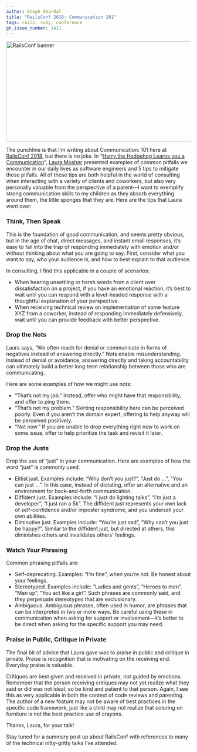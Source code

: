 ```yaml
---
author: Steph Skardal
title: "RailsConf 2018: Communication 101"
tags: rails, ruby, conference
gh_issue_number: 1411
---
```


<img src="/blog/2018/04/19/railsconf-2018-day-two/railsconf-2018.jpg" width="770" height="272" alt="RailsConf banner" />

The punchline is that I’m writing about Communication: 101 here at [RailsConf 2018](https://railsconf.com/), but there is no joke. In “[Harry the Hedgehog Learns you a Communication](https://speakerdeck.com/lauramosher/harry-the-hedgehog-learns-you-a-communication)”, [Laura Mosher](https://lauramosher.com/) presented examples of common pitfalls we encounter in our daily lives as software engineers and 5 tips to mitigate those pitfalls. All of these tips are both helpful in the world of consulting when interacting with a variety of clients and coworkers, but also very personally valuable from the perspective of a parent—​I want to exemplify strong communication skills to my children as they absorb everything around them, the little sponges that they are. Here are the tips that Laura went over:

### Think, Then Speak

This is the foundation of good communication, and seems pretty obvious, but in the age of chat, direct messages, and instant email responses, it’s easy to fall into the trap of responding immediately with emotion and/or without thinking about what you are going to say. First, consider what you want to say, who your audience is, and how to best explain to that audience.

In consulting, I find this applicable in a couple of scenarios:

* When hearing unsettling or harsh words from a client over dissatisfaction on a project, if you have an emotional reaction, it’s best to wait until you can respond with a level-headed response with a thoughtful explanation of your perspective.
* When receiving technical review on implementation of some feature XYZ from a coworker, instead of responding immediately defensively, wait until you can provide feedback with better perspective.

### Drop the Nots

Laura says, “We often reach for denial or communicate in forms of negatives instead of answering directly.” Nots enable misunderstanding. Instead of denial or avoidance, answering directly and taking accountability can ultimately build a better long term relationship between those who are communicating.

Here are some examples of how we might use nots:

* “That’s not my job.” Instead, offer who might have that responsibility, and offer to ping them.
* “That’s not my problem.” Skirting responsibility here can be perceived poorly. Even if you aren’t the domain expert, offering to help anyway will be perceived positively.
* “Not now.” If you are unable to drop everything right now to work on some issue, offer to help prioritize the task and revisit it later.

### Drop the Justs

Drop the use of “just” in your communication. Here are examples of how the word “just” is commonly used:

* Elitist just. Examples include: “Why don’t you just?”, “Just do …”, “You can just …”. In this case, instead of dictating, offer an alternative and an environment for back-and-forth communication.
* Diffident just. Examples include: “I just do lighting talks”, “I’m just a developer”, “I just ran a 5k”. The diffident just represents your own lack of self-confidence and/or imposter syndrome, and you undersell your own abilities.
* Diminutive just. Examples include: “You’re just sad”, “Why can’t you just be happy?”. Similar to the diffident just, but directed at others, this diminishes others and invalidates others’ feelings.

### Watch Your Phrasing

Common phrasing pitfalls are:

* Self-deprecating. Examples: “I’m fine”, when you’re not. Be honest about your feelings.
* Stereotyped. Examples include: “Ladies and gents”, “Heroes to men”. “Man up”, “You act like a girl”. Such phrases are commonly said, and they perpetuate stereotypes that are exclusionary.
* Ambiguous. Ambiguous phrases, often used in humor, are phrases that can be interpreted in two or more ways. Be careful using these in communication when asking for support or involvement—​it’s better to be direct when asking for the specific support you may need.

### Praise in Public, Critique in Private

The final bit of advice that Laura gave was to praise in public and critique in private. Praise is recognition that is motivating on the receiving end. Everyday praise is valuable.

Critiques are best given and received in private, not guided by emotions. Remember that the person receiving critiques may not yet realize what they said or did was not ideal, so be kind and patient to that person. Again, I see this as very applicable in both the context of code reviews and parenting. The author of a new feature may not be aware of best practices in the specific code framework, just like a child may not realize that coloring on furniture is not the best practice use of crayons.

Thanks, Laura, for your talk!

Stay tuned for a summary post up about RailsConf with references to many of the technical nitty-gritty talks I’ve attended.
